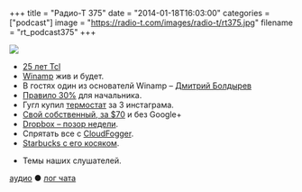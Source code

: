 +++
title = "Радио-Т 375"
date = "2014-01-18T16:03:00"
categories = ["podcast"]
image = "https://radio-t.com/images/radio-t/rt375.jpg"
filename = "rt_podcast375"
+++

![](https://radio-t.com/images/radio-t/rt375.jpg)

* [25 лет Tcl](http://blog.tkdocs.com/2014/01/happy-25th-tcl.html)
* [Winamp](http://www.theverge.com/2014/1/14/5263086/winamp-radionomy-acquisition-internet-radio-service) жив и будет.
* В гостях один из основателй Winamp – [Дмитрий Болдырев](http://ru.winamp.com/story)
* [Правило 30%](http://www.drdobbs.com/architecture-and-design/engineering-managers-should-code-30-of-t/240165174) для начальника.
* Гугл купил [термостат](http://mashable.com/2014/01/13/why-google-acquired-nest/) за 3 инстаграма.
* [Свой собственный, за $70](http://www.businessinsider.com/open-source-nest-2014-1) и без Google+
* [Dropbox – позор недели](https://tech.dropbox.com/2014/01/outage-post-mortem/).
* Спрятать все с [CloudFogger](http://thehackernews.com/2014/01/how-to-encrypt-your-files-before.html).
* [Starbucks с его косяком](http://mashable.com/2014/01/16/starbucks-mobile-passwords-plaintext/).
- Темы наших слушателей.


[аудио](http://cdn.radio-t.com/rt_podcast375.mp3) ● [лог чата](http://chat.radio-t.com/logs/radio-t-375.html)
<audio src="http://cdn.radio-t.com/rt_podcast375.mp3" preload="none"></audio>